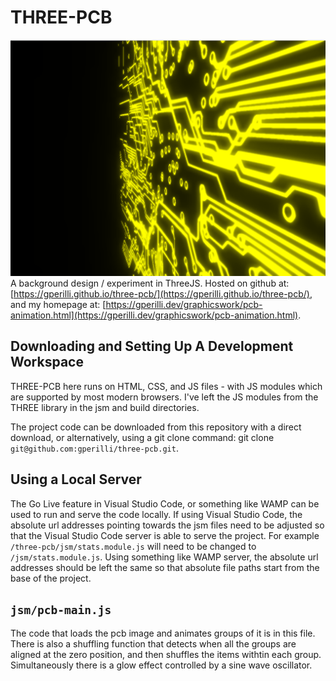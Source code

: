 # THREE-PCB
![ThreeJS PCB Animation](/assets/three-pcb.png)
A background design / experiment in ThreeJS. Hosted on github at: [https://gperilli.github.io/three-pcb/](https://gperilli.github.io/three-pcb/), and my homepage at: [https://gperilli.dev/graphicswork/pcb-animation.html](https://gperilli.dev/graphicswork/pcb-animation.html).

## Downloading and Setting Up A Development Workspace

THREE-PCB here runs on HTML, CSS, and JS files - with JS modules which are supported by most modern browsers. I've left the JS modules from the THREE library in the jsm and build directories. 

The project code can be downloaded from this repository with a direct download, or alternatively, using a git clone command: git clone ``git@github.com:gperilli/three-pcb.git``.

## Using a Local Server

The Go Live feature in Visual Studio Code, or something like WAMP can be used to run and serve the code locally. If using Visual Studio Code, the absolute url addresses pointing towards the jsm files need to be adjusted so that the Visual Studio Code server is able to serve the project. For example ``/three-pcb/jsm/stats.module.js`` will need to be changed to ``/jsm/stats.module.js``. Using something like WAMP server, the absolute url addresses should be left the same so that absolute file paths start from the base of the project.

## ``jsm/pcb-main.js``

The code that loads the pcb image and animates groups of it is in this file. There is also a shuffling function that detects when all the groups are aligned at the zero position, and then shuffles the items withtin each group. Simultaneously there is a glow effect controlled by a sine wave oscillator.